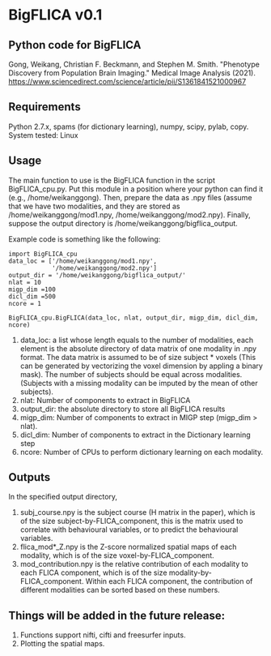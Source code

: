 # BigFLICA v0.1

## Python code for BigFLICA
Gong, Weikang, Christian F. Beckmann, and Stephen M. Smith. "Phenotype Discovery from Population Brain Imaging." Medical Image Analysis (2021).
https://www.sciencedirect.com/science/article/pii/S1361841521000967

## Requirements
Python 2.7.x, spams (for dictionary learning), numpy, scipy, pylab, copy.
System tested: Linux 

## Usage
The main function to use is the BigFLICA function in the script BigFLICA_cpu.py. Put this module in a position where your python can find it (e.g., /home/weikanggong). Then, prepare the data as .npy files (assume that we have two modalities, and they are stored as /home/weikanggong/mod1.npy, /home/weikanggong/mod2.npy). Finally, suppose the output directory is /home/weikanggong/bigflica_output. 

Example code is something like the following:
```
import BigFLICA_cpu
data_loc = ['/home/weikanggong/mod1.npy',
            '/home/weikanggong/mod2.npy']
output_dir = '/home/weikanggong/bigflica_output/'
nlat = 10
migp_dim =100
dicl_dim =500
ncore = 1

BigFLICA_cpu.BigFLICA(data_loc, nlat, output_dir, migp_dim, dicl_dim, ncore)

```
1. data_loc: a list whose length equals to the number of modalities, each element is the absolute directory of data
          matrix of one modality in .npy format. The data matrix is assumed to be of size subject * voxels (This can be generated by vectorizing the voxel dimension by appling a binary mask).
          The number of subjects should be equal across modalities. (Subjects with a missing modality can be imputed by the             mean of other subjects).
2. nlat: Number of components to extract in BigFLICA
3. output_dir: the absolute directory to store all BigFLICA results
4. migp_dim: Number of components to extract in MIGP step (migp_dim > nlat).
5. dicl_dim: Number of components to extract in the Dictionary learning step
6. ncore: Number of CPUs to perform dictionary learning on each modality.

## Outputs
In the specified output directory,
1. subj_course.npy is the subject course (H matrix in the paper), which is of the size subject-by-FLICA_component, this is the matrix used to correlate with behavioural variables, or to predict the behavioural variables.
2. flica_mod*_Z.npy is the Z-score normalized spatial maps of each modality, which is of the size voxel-by-FLICA_component.
3. mod_contribution.npy is the relative contribution of each modality to each FLICA component, which is of the size modality-by-FLICA_component. Within each FLICA component, the contribution of different modalities can be sorted based on these numbers.


## Things will be added in the future release:
1. Functions support nifti, cifti and freesurfer inputs.
2. Plotting the spatial maps.







